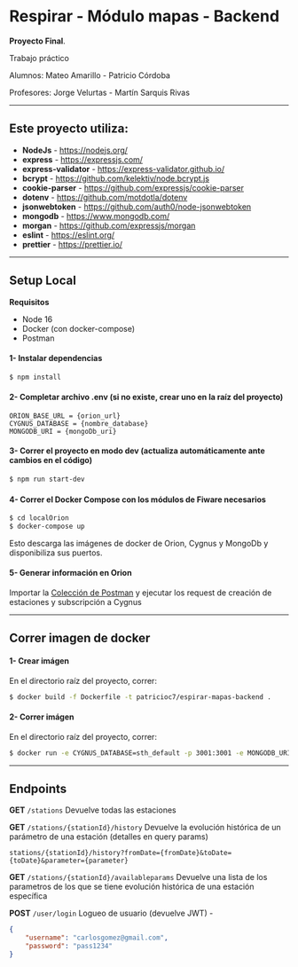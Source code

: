 # Respirar - Módulo mapas - Backend

**Proyecto Final**.

Trabajo práctico

Alumnos: Mateo Amarillo - Patricio Córdoba

Profesores: Jorge Velurtas - Martín Sarquis Rivas

****

## Este proyecto utiliza: ##

- **NodeJs** - https://nodejs.org/
- **express** - https://expressjs.com/
- **express-validator** - https://express-validator.github.io/
- **bcrypt** - https://github.com/kelektiv/node.bcrypt.js
- **cookie-parser** - https://github.com/expressjs/cookie-parser
- **dotenv** - https://github.com/motdotla/dotenv
- **jsonwebtoken** - https://github.com/auth0/node-jsonwebtoken
- **mongodb** - https://www.mongodb.com/
- **morgan** - https://github.com/expressjs/morgan
- **eslint** - https://eslint.org/
- **prettier** - https://prettier.io/

****

## Setup Local
**Requisitos**
- Node 16
- Docker (con docker-compose)
- Postman

#### 1- Instalar dependencias ####
```bash
$ npm install
```
#### 2- Completar archivo .env (si no existe, crear uno en la raíz del proyecto)
```env
ORION_BASE_URL = {orion_url}
CYGNUS_DATABASE = {nombre_database}
MONGODB_URI = {mongoDb_uri}
```
#### 3- Correr el proyecto en modo dev (actualiza automáticamente ante cambios en el código) ####
```bash
$ npm run start-dev
```

#### 4- Correr el Docker Compose con los módulos de Fiware necesarios ####
```bash
$ cd localOrion
$ docker-compose up
```
Esto descarga las imágenes de docker de Orion, Cygnus y MongoDb y disponibiliza sus puertos.

#### 5- Generar información en Orion ####
Importar la [Colección de Postman](localOrion/Orion%20Local.postman_collection.json) y ejecutar los request de creación de estaciones y subscripción a Cygnus

****

## Correr imagen de docker
#### 1- Crear imágen ####
En el directorio raíz del proyecto, correr:
```bash
$ docker build -f Dockerfile -t patricioc7/espirar-mapas-backend .
```

#### 2- Correr imágen ####
En el directorio raíz del proyecto, correr:
```bash
$ docker run -e CYGNUS_DATABASE=sth_default -p 3001:3001 -e MONGODB_URI="{MONGODB_URI}" -e ORION_BASE_URL="{ORION_BASE_URL}" -e CYGNUS_DATABASE="{CYGNUS_DATABASE}" patricioc7/espirar-mapas-backend
```

****

## Endpoints

**GET** `/stations` Devuelve todas las estaciones

**GET** `/stations/{stationId}/history` Devuelve la evolución histórica de un parámetro de una estación  (detalles en query params)
```url
stations/{stationId}/history?fromDate={fromDate}&toDate={toDate}&parameter={parameter}
```

**GET** `/stations/{stationId}/availableparams` Devuelve una lista de los parametros de los que se tiene evolución histórica de una estación específica


**POST** `/user/login` Logueo de usuario (devuelve JWT) - 
```json 
{
    "username": "carlosgomez@gmail.com",
    "password": "pass1234"
}
```
